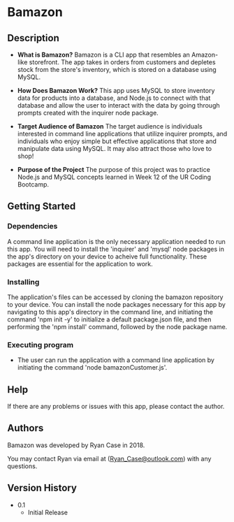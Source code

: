 # Bamazon

## Description

* **What is Bamazon?**
Bamazon is a CLI app that resembles an Amazon-like storefront. The app takes in orders from customers and depletes stock from the store's inventory, which is stored on a database using MySQL.

* **How Does Bamazon Work?**
This app uses MySQL to store inventory data for products into a database, and Node.js to connect with that database and allow the user to interact with the data by going through prompts created with the inquirer node package.

* **Target Audience of Bamazon**
The target audience is individuals interested in command line applications that utilize inquirer prompts, and individuals who enjoy simple but effective applications that store and manipulate data using MySQL. It may also attract those who love to shop!

* **Purpose of the Project**
The purpose of this project was to practice Node.js and MySQL concepts learned in Week 12 of the UR Coding Bootcamp.

## Getting Started

### Dependencies

A command line application is the only necessary application needed to run this app. You will need to install the 'inquirer' and 'mysql' node packages in the app's directory on your device to acheive full functionality. These packages are essential for the application to work.

### Installing

The application's files can be accessed by cloning the bamazon repository to your device. You can install the node packages necessary for this app by navigating to this app's directory in the command line, and initiating the command 'npm init -y' to initialize a default package.json file, and then performing the 'npm install' command, followed by the node package name.

### Executing program

* The user can run the application with a command line application by initiating the command 'node bamazonCustomer.js'.

## Help

If there are any problems or issues with this app, please contact the author.

## Authors

Bamazon was developed by Ryan Case in 2018.

You may contact Ryan via email at (Ryan_Case@outlook.com) with any questions.

## Version History

* 0.1
    * Initial Release
